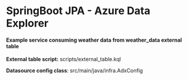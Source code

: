 # SpringBoot JPA - Azure Data Explorer

#### Example service consuming weather data from weather_data external table

**External table script:** scripts/external_table.kql

**Datasource config class**: src/main/java/infra.AdxConfig
